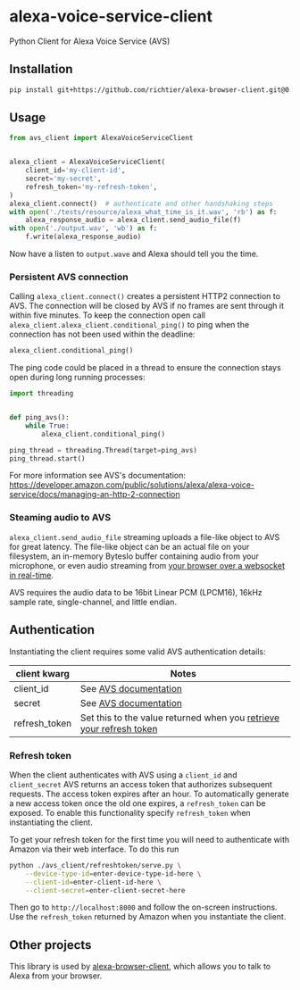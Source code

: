 # alexa-voice-service-client #
Python Client for Alexa Voice Service (AVS)

## Installation ##
```sh
pip install git+https://github.com/richtier/alexa-browser-client.git@0.2.0#egg=alexa_browser_client
```

## Usage ##

```py
from avs_client import AlexaVoiceServiceClient


alexa_client = AlexaVoiceServiceClient(
    client_id='my-client-id',
    secret='my-secret',
    refresh_token='my-refresh-token',
)
alexa_client.connect()  # authenticate and other handshaking steps
with open('./tests/resource/alexa_what_time_is_it.wav', 'rb') as f:
    alexa_response_audio = alexa_client.send_audio_file(f)
with open('./output.wav', 'wb') as f:
    f.write(alexa_response_audio)
```

Now have a listen to `output.wave` and Alexa should tell you the time.

### Persistent AVS connection ##

Calling `alexa_client.connect()` creates a persistent HTTP2 connection to AVS. The connection will be closed by AVS if no frames are sent through it within five minutes. To keep the connection open call `alexa_client.alexa_client.conditional_ping()` to ping when the connection has not been used within the deadline:

```py
alexa_client.conditional_ping()
```

The ping code could be placed in a thread to ensure the connection stays open during long running processes:

```py
import threading


def ping_avs():
    while True:
        alexa_client.conditional_ping()

ping_thread = threading.Thread(target=ping_avs)
ping_thread.start()
```

For more information see AVS's documentation: https://developer.amazon.com/public/solutions/alexa/alexa-voice-service/docs/managing-an-http-2-connection

### Steaming audio to AVS ###
`alexa_client.send_audio_file` streaming uploads a file-like object to AVS for great latency. The file-like object can be an actual file on your filesystem, an in-memory BytesIo buffer containing audio from your microphone, or even audio streaming from [your browser over a websocket in real-time](https://github.com/richtier/alexa-browser-client).

AVS requires the audio data to be 16bit Linear PCM (LPCM16), 16kHz sample rate, single-channel, and little endian.

## Authentication ##

Instantiating the client requires some valid AVS authentication details:

| client kwarg | Notes                                                                |
| --------------- | ---------------------------------------------------------------------- |
| client_id     | See [AVS documentation](https://developer.amazon.com/public/solutions/alexa/alexa-voice-service/docs/authorizing-your-alexa-enabled-product-from-a-website#lwa)                               |
| secret        | See [AVS documentation](https://developer.amazon.com/public/solutions/alexa/alexa-voice-service/docs/authorizing-your-alexa-enabled-product-from-a-website#lwa)                                |
| refresh_token | Set this to the value returned when you [retrieve your refresh token](#refresh-token) |

### Refresh token ##

When the client authenticates with AVS using a `client_id` and `client_secret` AVS returns an access token that authorizes subsequent requests. The access token expires after an hour. To automatically generate a new access token once the old one expires, a  `refresh_token` can be exposed. To enable this functionality specify `refresh_token` when instantiating the client.

To get your refresh token for the first time you will need to authenticate with Amazon via their web interface. To do this run 

```sh
python ./avs_client/refreshtoken/serve.py \
    --device-type-id=enter-device-type-id-here \
    --client-id=enter-client-id-here \
    --client-secret=enter-client-secret-here
```

Then go to `http://localhost:8000` and follow the on-screen instructions. Use the `refresh_token` returned by Amazon when you instantiate the client.

## Other projects ##

This library is used by [alexa-browser-client](https://github.com/richtier/alexa-browser-client), which allows you to talk to Alexa from your browser.
